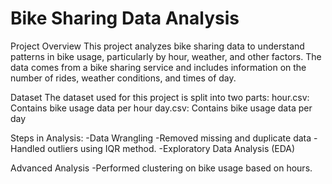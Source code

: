 # Bike Sharing Data Analysis
Project Overview
This project analyzes bike sharing data to understand patterns in bike usage, particularly by hour, weather, and other factors. The data comes from a bike sharing service and includes information on the number of rides, weather conditions, and times of day.

Dataset
The dataset used for this project is split into two parts:
hour.csv: Contains bike usage data per hour
day.csv: Contains bike usage data per day

Steps in Analysis:
-Data Wrangling
-Removed missing and duplicate data
-Handled outliers using IQR method.
-Exploratory Data Analysis (EDA)

Advanced Analysis
-Performed clustering on bike usage based on hours.

